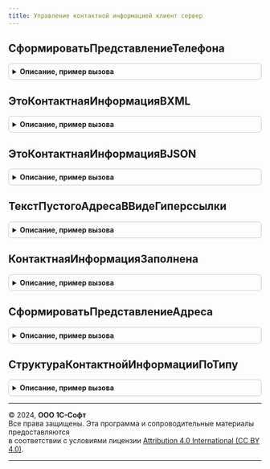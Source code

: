 ```yaml
---
title: Управление контактной информацией клиент сервер
---
```



## СформироватьПредставлениеТелефона
<details style="margin: 1em 0; padding: 0.5em; border: 1px solid #ccc; border-radius: 6px;">

<summary style="font-weight: bold; cursor: pointer;">Описание, пример вызова</summary>

```bsl

// Формирует строковое представление телефона.
//
// Параметры:
//    КодСтраны     - Строка - код страны.
//    КодГорода     - Строка - код города.
//    НомерТелефона - Строка - номер телефона.
//    Добавочный    - Строка - добавочный номер.
//    Комментарий   - Строка - комментарий.
//
// Возвращаемое значение:
//   - Строка - представление телефона.
//
Функция СформироватьПредставлениеТелефона(КодСтраны, КодГорода, НомерТелефона, Добавочный, Комментарий) Экспорт
```

Пример вызова
```bsl
Результат = УправлениеКонтактнойИнформациейКлиентСервер.СформироватьПредставлениеТелефона(КодСтраны, КодГорода, НомерТелефона, Добавочный, Комментарий) 
```
</details>

## ЭтоКонтактнаяИнформацияВXML
<details style="margin: 1em 0; padding: 0.5em; border: 1px solid #ccc; border-radius: 6px;">

<summary style="font-weight: bold; cursor: pointer;">Описание, пример вызова</summary>

```bsl

// Возвращает признак того, является ли строка данных контактной информации XML данными.
//
// Параметры:
//     Текст - Строка - проверяемая строка.
//
// Возвращаемое значение:
//     Булево - результат проверки.
//
Функция ЭтоКонтактнаяИнформацияВXML(Знач Текст) Экспорт
```

Пример вызова
```bsl
Результат = УправлениеКонтактнойИнформациейКлиентСервер.ЭтоКонтактнаяИнформацияВXML(Текст) 
```
</details>

## ЭтоКонтактнаяИнформацияВJSON
<details style="margin: 1em 0; padding: 0.5em; border: 1px solid #ccc; border-radius: 6px;">

<summary style="font-weight: bold; cursor: pointer;">Описание, пример вызова</summary>

```bsl

// Возвращает признак того, является ли строка данных контактной информации JSON данными.
//
// Параметры:
//     Текст - Строка - проверяемая строка.
//
// Возвращаемое значение:
//     Булево - результат проверки.
//
Функция ЭтоКонтактнаяИнформацияВJSON(Знач Текст) Экспорт
```

Пример вызова
```bsl
Результат = УправлениеКонтактнойИнформациейКлиентСервер.ЭтоКонтактнаяИнформацияВJSON(Текст) 
```
</details>

## ТекстПустогоАдресаВВидеГиперссылки
<details style="margin: 1em 0; padding: 0.5em; border: 1px solid #ccc; border-radius: 6px;">

<summary style="font-weight: bold; cursor: pointer;">Описание, пример вызова</summary>

```bsl

// Текст, который выводится в поле контактной информации, когда контактная информация не заполнена и отображается в виде
// гиперссылки.
//
// Возвращаемое значение:
//  Строка - текст, который выводится в поле с контактной информацией.
//
Функция ТекстПустогоАдресаВВидеГиперссылки() Экспорт
```

Пример вызова
```bsl
Результат = УправлениеКонтактнойИнформациейКлиентСервер.ТекстПустогоАдресаВВидеГиперссылки() 
```
</details>

## КонтактнаяИнформацияЗаполнена
<details style="margin: 1em 0; padding: 0.5em; border: 1px solid #ccc; border-radius: 6px;">

<summary style="font-weight: bold; cursor: pointer;">Описание, пример вызова</summary>

```bsl

// Определяет, введена ли информация в поле контактной информации, для случаев когда она отображается в виде гиперссылки.
//
// Параметры:
//  Значение - Строка - значение контактной информации.
//
// Возвращаемое значение:
//  Булево  - если Истина, то поле контактной информации было заполнено.
//
Функция КонтактнаяИнформацияЗаполнена(Значение) Экспорт
```

Пример вызова
```bsl
Результат = УправлениеКонтактнойИнформациейКлиентСервер.КонтактнаяИнформацияЗаполнена(Значение) 
```
</details>

## СформироватьПредставлениеАдреса
<details style="margin: 1em 0; padding: 0.5em; border: 1px solid #ccc; border-radius: 6px;">

<summary style="font-weight: bold; cursor: pointer;">Описание, пример вызова</summary>

```bsl

// Устарела. Следует использовать УправлениеКонтактнойИнформацией.ПредставлениеКонтактнойИнформации
// Формирует представление с указанным видом для формы ввода адреса.
//
// Параметры:
//    СтруктураАдреса  - Структура - адрес в виде структуры.
//                                   Описание структуры см. в функции РаботаСАдресами.СведенияОбАдресе.
//                                   Описание предыдущей версии структуры см. в функции РаботаСАдресами.ПредыдущаяСтруктураКонтактнойИнформацииXML.
//    Представление    - Строка    - представление адреса.
//    НаименованиеВида - Строка    - наименование вида.
//
// Возвращаемое значение:
//    Строка - представление адреса с видом.
//
Функция СформироватьПредставлениеАдреса(СтруктураАдреса, Представление, НаименованиеВида = Неопределено) Экспорт
```

Пример вызова
```bsl
Результат = УправлениеКонтактнойИнформациейКлиентСервер.СформироватьПредставлениеАдреса(СтруктураАдреса, Представление, НаименованиеВида);
```
</details>

## СтруктураКонтактнойИнформацииПоТипу
<details style="margin: 1em 0; padding: 0.5em; border: 1px solid #ccc; border-radius: 6px;">

<summary style="font-weight: bold; cursor: pointer;">Описание, пример вызова</summary>

```bsl

// Устарела. Для получения адреса следует использовать РаботаСАдресами.СведенияОбАдресе,
// для получения структуры телефона или факса УправлениеКонтактнойИнформацией.СведенияОТелефоне.
// Возвращает структуру контактной информации по типу.
//
// Параметры:
//  ТипКИ - ПеречислениеСсылка.ТипыКонтактнойИнформации - тип контактной информации.
//  ФорматАдреса - Строка - не используется, оставлен для обратной совместимости.
//
// Возвращаемое значение:
//  Структура - пустая структура контактной информации, ключи - имена полей, значения поля.
//
Функция СтруктураКонтактнойИнформацииПоТипу(ТипКИ, ФорматАдреса = Неопределено) Экспорт
```

Пример вызова
```bsl
Результат = УправлениеКонтактнойИнформациейКлиентСервер.СтруктураКонтактнойИнформацииПоТипу(ТипКИ, ФорматАдреса);
```
</details>

---

© 2024, **ООО 1С-Софт**  
Все права защищены. Эта программа и сопроводительные материалы предоставляются  
в соответствии с условиями лицензии [Attribution 4.0 International (CC BY 4.0)](https://creativecommons.org/licenses/by/4.0/legalcode).

---
